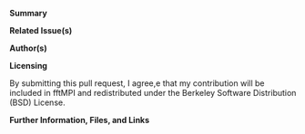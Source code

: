 **Summary**

<!--Briefly describe the new feature(s), enhancement(s), or bugfix(es) included in this pull request.-->

**Related Issue(s)**

<!--If this addresses an open GitHub issue for this project, please mention the issue number here, and describe the relation. Use the phrases `fixes #221` or `closes #135`, when you want an issue to be automatically closed when the pull request is merged-->

**Author(s)**

<!--Please state name and affiliation of the author or authors that should be credited with the changes in this pull request. If this pull request adds new files to the distribution, please also provide a suitable "long-lived" e-mail address (ideally something that can outlive your institution's e-mail, in case you change jobs) for the *corresponding* author, i.e. the person the developers can contact directly with questions and requests related to maintenance and support of this contributed code.-->

**Licensing**

By submitting this pull request, I agree,e that my contribution will be included in fftMPI and redistributed under the Berkeley Software Distribution (BSD) License.

**Further Information, Files, and Links**

<!--Put any additional information here, attach relevant text or image files, and URLs to external sites (e.g. DOIs or webpages)-->


